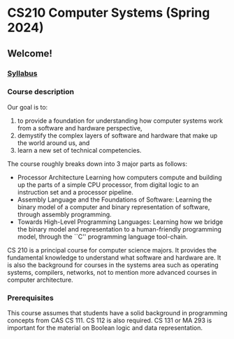# CS210 Computer Systems (Spring 2024)
## Welcome!
### [Syllabus](https://cs-210-infrastructure.github.io/CS210-Website/syllabus.pdf)
### Course description
Our goal is to:

1) to provide a foundation for understanding how computer systems work from a software and hardware perspective,<br>
2) demystify the complex layers of software and hardware that make up the world around us, and<br>
3) learn a new set of technical competencies.<br>
   
The course roughly breaks down into 3 major parts as follows:
- Processor Architecture Learning how computers compute and building up the parts of a simple CPU processor, from digital logic to an instruction set and a processor pipeline.
- Assembly Language and the Foundations of Software: Learning the binary model of a computer and binary representation of software, through assembly programming.
- Towards High-Level Programming Languages: Learning how we bridge the binary model and representation to a human-friendly programming model, through the ``C'' programming language tool-chain.

CS 210 is a principal course for computer science majors. It provides the fundamental knowledge to understand what software and hardware are. It is also the background for courses in the systems area such as operating systems, compilers, networks, not to mention more advanced courses in computer architecture.
### Prerequisites
This course assumes that students have a solid background in programming concepts from CAS CS 111. CS 112 is also required. CS 131 or MA 293 is important for the material on Boolean logic and data representation.
